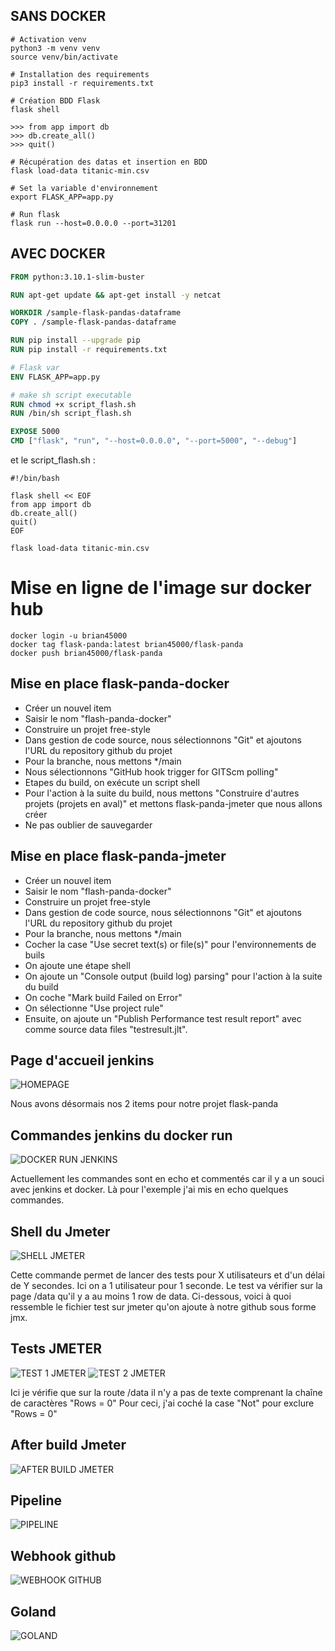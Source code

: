 ## SANS DOCKER
```shell
# Activation venv
python3 -m venv venv  
source venv/bin/activate

# Installation des requirements
pip3 install -r requirements.txt

# Création BDD Flask
flask shell

>>> from app import db  
>>> db.create_all()     
>>> quit()

# Récupération des datas et insertion en BDD
flask load-data titanic-min.csv

# Set la variable d'environnement
export FLASK_APP=app.py

# Run flask
flask run --host=0.0.0.0 --port=31201
```
## AVEC DOCKER

```Dockerfile
FROM python:3.10.1-slim-buster

RUN apt-get update && apt-get install -y netcat

WORKDIR /sample-flask-pandas-dataframe
COPY . /sample-flask-pandas-dataframe

RUN pip install --upgrade pip
RUN pip install -r requirements.txt

# Flask var
ENV FLASK_APP=app.py

# make sh script executable
RUN chmod +x script_flash.sh
RUN /bin/sh script_flash.sh

EXPOSE 5000
CMD ["flask", "run", "--host=0.0.0.0", "--port=5000", "--debug"]
```
et le script_flash.sh : 
```shell
#!/bin/bash

flask shell << EOF
from app import db
db.create_all()
quit()
EOF

flask load-data titanic-min.csv
```

# Mise en ligne de l'image sur docker hub
```shell
docker login -u brian45000
docker tag flask-panda:latest brian45000/flask-panda
docker push brian45000/flask-panda
```

## Mise en place flask-panda-docker
- Créer un nouvel item
- Saisir le nom "flash-panda-docker"
- Construire un projet free-style
- Dans gestion de code source, nous sélectionnons "Git" et ajoutons l'URL du repository github du projet
- Pour la branche, nous mettons */main
- Nous sélectionnons "GitHub hook trigger for GITScm polling"
- Etapes du build, on exécute un script shell
- Pour l'action à la suite du build, nous mettons "Construire d'autres projets (projets en aval)" et mettons flask-panda-jmeter que nous allons créer
- Ne pas oublier de sauvegarder

## Mise en place flask-panda-jmeter
- Créer un nouvel item
- Saisir le nom "flash-panda-docker"
- Construire un projet free-style
- Dans gestion de code source, nous sélectionnons "Git" et ajoutons l'URL du repository github du projet
- Pour la branche, nous mettons */main
- Cocher la case "Use secret text(s) or file(s)" pour l'environnements de buils
- On ajoute une étape shell
- On ajoute un "Console output (build log) parsing" pour l'action à la suite du build
- On coche "Mark build Failed on Error"
- On sélectionne "Use project rule"
- Ensuite, on ajoute un "Publish Performance test result report" avec comme source data files "testresult.jlt".

## Page d'accueil jenkins
![HOMEPAGE](/media/screens/homepage.png)

Nous avons désormais nos 2 items pour notre projet flask-panda

## Commandes jenkins du docker run
![DOCKER RUN JENKINS](/media/screens/commande_docker.png)

Actuellement les commandes sont en echo et commentés car il y a un souci avec jenkins et docker.
Là pour l'exemple j'ai mis en echo quelques commandes.

## Shell du Jmeter
![SHELL JMETER](/media/screens/jmeter_shell.png)

Cette commande permet de lancer des tests pour X utilisateurs et d'un délai de Y secondes. Ici on a 1 utilisateur pour 1 seconde.
Le test va vérifier sur la page /data qu'il y a au moins 1 row de data.
Ci-dessous, voici à quoi ressemble le fichier test sur jmeter qu'on ajoute à notre github sous forme jmx.

## Tests JMETER
![TEST 1 JMETER](/media/screens/test_1_jmeter.png)
![TEST 2 JMETER](/media/screens/test_2_jmeter.png)

Ici je vérifie que sur la route /data il n'y a pas de texte comprenant la chaîne de caractères "Rows = 0"
Pour ceci, j'ai coché la case "Not" pour exclure "Rows = 0"

## After build Jmeter
![AFTER BUILD JMETER](/media/screens/jmeter_after_build.png)

## Pipeline
![PIPELINE](/media/screens/pipeline.png)

## Webhook github
![WEBHOOK GITHUB](/media/screens/webhook.png)

## Goland
![GOLAND](/media/screens/goland_jenkins.png)